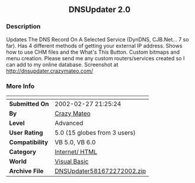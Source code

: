 ﻿<div align="center">

## DNSUpdater 2\.0


</div>

### Description

Updates The DNS Record On A Selected Service (DynDNS, CJB.Net... 7 so far). Has 4 different methods of getting your external IP address. Shows how to use CHM files and the What's This Button. Custom bitmaps and menu creation. Please send me any custom routers/services created so I can add to my online database. Screenshot at http://dnsupdater.crazymateo.com/
 
### More Info
 


<span>             |<span>
---                |---
**Submitted On**   |2002-02-27 21:25:24
**By**             |[Crazy Mateo](https://github.com/Planet-Source-Code/PSCIndex/blob/master/ByAuthor/crazy-mateo.md)
**Level**          |Advanced
**User Rating**    |5.0 (15 globes from 3 users)
**Compatibility**  |VB 5\.0, VB 6\.0
**Category**       |[Internet/ HTML](https://github.com/Planet-Source-Code/PSCIndex/blob/master/ByCategory/internet-html__1-34.md)
**World**          |[Visual Basic](https://github.com/Planet-Source-Code/PSCIndex/blob/master/ByWorld/visual-basic.md)
**Archive File**   |[DNSUpdater581672272002\.zip](https://github.com/Planet-Source-Code/crazy-mateo-dnsupdater-2-0__1-31806/archive/master.zip)








